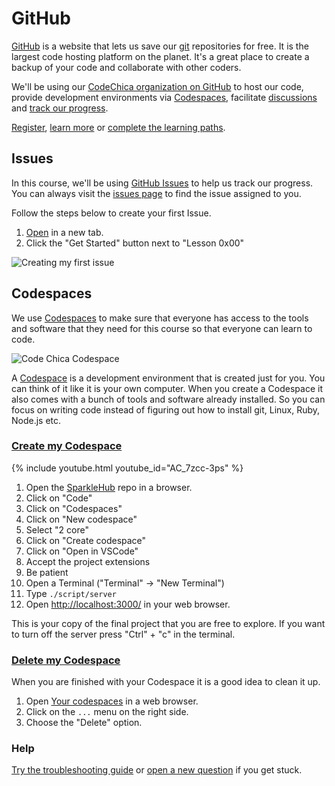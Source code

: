 # GitHub

[GitHub][github] is a website that lets us save our [git](./git.html) repositories for free.
It is the largest code hosting platform on the planet. It's a great place to
create a backup of your code and collaborate with other coders.

We'll be using our [CodeChica organization on GitHub][organization] to host our
code, provide development environments via [Codespaces](#codespaces), facilitate
[discussions][discussions] and [track our progress][curriculum].

<!-- ::TODO Video tour -->

[Register](https://github.com/signup), [learn more][github] or [complete the
learning paths][learning_paths].

## Issues

In this course, we'll be using [GitHub Issues](https://github.com/features/issues/) to help us track our progress.
You can always visit the [issues page](https://github.com/CodeChica/plus-plus/issues) to find the issue assigned to you.

Follow the steps below to create your first Issue.

1. [Open](https://github.com/CodeChica/plus-plus/issues/new/choose) in a new tab.
1. Click the "Get Started" button next to "Lesson 0x00"

![Creating my first issue](../assets/images/create-first-issue.gif)

## Codespaces

We use [Codespaces](https://github.com/codespaces) to make sure that everyone
has access to the tools and software that they need for this course
so that everyone can learn to code.

![Code Chica Codespace](./../assets/images/chica-codespace.png)

A [Codespace](https://github.com/codespaces) is a development environment
that is created just for you. You can think of it like it is your own
computer. When you create a Codespace it also comes with a bunch of tools
and software already installed. So you can focus on writing code instead of
figuring out how to install git, Linux, Ruby, Node.js etc.

### [Create my Codespace](https://docs.github.com/en/codespaces/developing-in-codespaces/creating-a-codespace#creating-a-codespace)

{% include youtube.html youtube_id="AC_7zcc-3ps" %}

1. Open the [SparkleHub](https://github.com/codechica/SparkleHub-lite) repo in a browser.
1. Click on "Code"
1. Click on "Codespaces"
1. Click on "New codespace"
1. Select "2 core"
1. Click on "Create codespace"
1. Click on "Open in VSCode"
1. Accept the project extensions
1. Be patient
1. Open a Terminal ("Terminal" -> "New Terminal")
1. Type `./script/server`
1. Open [http://localhost:3000/](http://localhost:3000/) in your web browser.

This is your copy of the final project that you are free to explore.
If you want to turn off the server press "Ctrl" + "c" in the terminal.

### [Delete my Codespace](https://docs.github.com/en/codespaces/developing-in-codespaces/deleting-a-codespace)

When you are finished with your Codespace it is a good idea to clean it up.

1. Open [Your codespaces](https://github.com/codespaces) in a web browser.
1. Click on the `...` menu on the right side.
1. Choose the "Delete" option.

### Help

[Try the troubleshooting guide](https://docs.github.com/en/codespaces/codespaces-reference/troubleshooting-your-codespace)
or [open a new question](https://github.com/CodeChica/plus-plus/discussions/categories/q-a) if you get stuck.

[curriculum]: https://github.com/CodeChica/plus-plus/issues/new/choose
[discussions]: https://github.com/CodeChica/plus-plus/discussions
[github]: https://lab.github.com/githubtraining/introduction-to-github
[organization]: https://github.com/CodeChica
[learning_paths]: https://lab.github.com/githubtraining/paths
